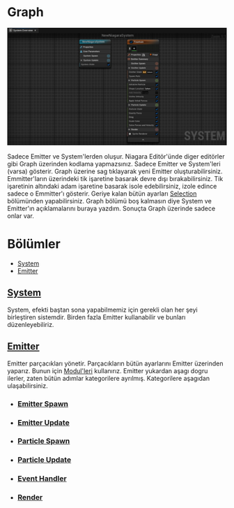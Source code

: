 # Graph
<img src="../../../Dosyalar/Niagara_Editor_Graph.jpg">


Sadece Emitter ve System'lerden oluşur. Niagara Editör'ünde diger editörler gibi Graph üzerinden kodlama yapmazsınız. Sadece Emitter ve System'leri (varsa) gösterir. Graph üzerine sag tıklayarak yeni Emitter oluşturabilirsiniz. Emmitter'ların üzerindeki tik işaretine basarak devre dışı bırakabilirsiniz. Tik işaretinin altındaki adam işaretine basarak isole edebilirsiniz, izole edince sadece o Emmitter'ı gösterir. Geriye kalan bütün ayarları [Selection](../Selection) bölümünden yapabilirsiniz. Graph bölümü boş kalmasın diye System ve Emitter'ın açıklamalarını buraya yazdım. Sonuçta Graph üzerinde sadece onlar var.


# Bölümler

* [System](#system)
* [Emitter](#emitter)


## [System](https://docs.unrealengine.com/5.1/en-US/overview-of-niagara-effects-for-unreal-engine/#systems)
System, efekti baştan sona yapabilmemiz için gerekli olan her şeyi birleştiren sistemdir. Birden fazla Emitter kullanabilir ve bunları düzenleyebiliriz.


## [Emitter](https://docs.unrealengine.com/5.1/en-US/overview-of-niagara-effects-for-unreal-engine/#emitters)

Emitter parçacıkları yönetir. Parçacıkların bütün ayarlarını Emitter üzerinden yaparız. Bunun için [Modul'leri](../Moduller) kullanırız. Emitter yukardan aşagı dogru ilerler, zaten bütün adımlar kategorilere ayrılmış. Kategorilere aşagıdan ulaşabilirsiniz.

* ### [Emitter Spawn](https://docs.unrealengine.com/5.1/en-US/overview-of-niagara-effects-for-unreal-engine/#emitters)
* ### [Emitter Update](https://docs.unrealengine.com/5.1/en-US/overview-of-niagara-effects-for-unreal-engine/#emitters)
* ### [Particle Spawn](https://docs.unrealengine.com/5.1/en-US/overview-of-niagara-effects-for-unreal-engine/#emitters)
* ### [Particle Update](https://docs.unrealengine.com/5.1/en-US/overview-of-niagara-effects-for-unreal-engine/#emitters)
* ### [Event Handler](https://docs.unrealengine.com/5.1/en-US/overview-of-niagara-effects-for-unreal-engine/#emitters)
* ### [Render](https://docs.unrealengine.com/5.1/en-US/overview-of-niagara-effects-for-unreal-engine/#emitters)
